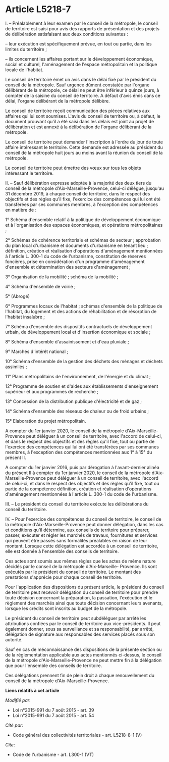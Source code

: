 # Article L5218-7

I. – Préalablement à leur examen par le conseil de la métropole, le conseil de territoire est saisi pour avis des rapports de
présentation et des projets de délibération satisfaisant aux deux conditions suivantes :

– leur exécution est spécifiquement prévue, en tout ou partie, dans les limites du territoire ;

– ils concernent les affaires portant sur le développement économique, social et culturel, l'aménagement de l'espace
métropolitain et la politique locale de l'habitat.

Le conseil de territoire émet un avis dans le délai fixé par le président du conseil de la métropole. Sauf urgence dûment
constatée par l'organe délibérant de la métropole, ce délai ne peut être inférieur à quinze jours, à compter de la saisine du
conseil de territoire. A défaut d'avis émis dans ce délai, l'organe délibérant de la métropole délibère.

Le conseil de territoire reçoit communication des pièces relatives aux affaires qui lui sont soumises. L'avis du conseil de
territoire ou, à défaut, le document prouvant qu'il a été saisi dans les délais est joint au projet de délibération et est
annexé à la délibération de l'organe délibérant de la métropole.

Le conseil de territoire peut demander l'inscription à l'ordre du jour de toute affaire intéressant le territoire. Cette
demande est adressée au président du conseil de la métropole huit jours au moins avant la réunion du conseil de la métropole.

Le conseil de territoire peut émettre des vœux sur tous les objets intéressant le territoire.

II. – Sauf délibération expresse adoptée à la majorité des deux tiers du conseil de la métropole d'Aix-Marseille-Provence,
celui-ci délègue, jusqu'au 31 décembre 2019, à chaque conseil de territoire, dans le respect des objectifs et des règles
qu'il fixe, l'exercice des compétences qui lui ont été transférées par ses communes membres, à l'exception des compétences en
matière de :

1° Schéma d'ensemble relatif à la politique de développement économique et à l'organisation des espaces économiques, et
opérations métropolitaines ;

2° Schémas de cohérence territoriale et schémas de secteur ; approbation du plan local d'urbanisme et documents d'urbanisme
en tenant lieu ; définition, création et réalisation d'opérations d'aménagement mentionnées à l'article L. 300-1 du code de
l'urbanisme, constitution de réserves foncières, prise en considération d'un programme d'aménagement d'ensemble et
détermination des secteurs d'aménagement ;

3° Organisation de la mobilité ; schéma de la mobilité ;

4° Schéma d'ensemble de voirie ;

5° (Abrogé)

6° Programmes locaux de l'habitat ; schémas d'ensemble de la politique de l'habitat, du logement et des actions de
réhabilitation et de résorption de l'habitat insalubre ;

7° Schéma d'ensemble des dispositifs contractuels de développement urbain, de développement local et d'insertion économique
et sociale ;

8° Schéma d'ensemble d'assainissement et d'eau pluviale ;

9° Marchés d'intérêt national ;

10° Schéma d'ensemble de la gestion des déchets des ménages et déchets assimilés ;

11° Plans métropolitains de l'environnement, de l'énergie et du climat ;

12° Programme de soutien et d'aides aux établissements d'enseignement supérieur et aux programmes de recherche ;

13° Concession de la distribution publique d'électricité et de gaz ;

14° Schéma d'ensemble des réseaux de chaleur ou de froid urbains ;

15° Elaboration du projet métropolitain.

A compter du 1er janvier 2020, le conseil de la métropole d'Aix-Marseille-Provence peut déléguer à un conseil de territoire,
avec l'accord de celui-ci, et dans le respect des objectifs et des règles qu'il fixe, tout ou partie de l'exercice des
compétences qui lui ont été transférées par ses communes membres, à l'exception des compétences mentionnées aux 1° à 15° du
présent II.

A compter du 1er janvier 2016, puis par dérogation à l'avant-dernier alinéa du présent II à compter du 1er janvier 2020, le
conseil de la métropole d'Aix-Marseille-Provence peut déléguer à un conseil de territoire, avec l'accord de celui-ci, et dans
le respect des objectifs et des règles qu'il fixe, tout ou partie de la compétence définition, création et réalisation
d'opérations d'aménagement mentionnées à l'article L. 300-1 du code de l'urbanisme.

III. – Le président du conseil du territoire exécute les délibérations du conseil du territoire.

IV. – Pour l'exercice des compétences du conseil de territoire, le conseil de la métropole d'Aix-Marseille-Provence peut
donner délégation, dans les cas et conditions qu'il détermine, aux conseils de territoire pour préparer, passer, exécuter et
régler les marchés de travaux, fournitures et services qui peuvent être passés sans formalités préalables en raison de leur
montant. Lorsque cette délégation est accordée à un conseil de territoire, elle est donnée à l'ensemble des conseils de
territoire.

Ces actes sont soumis aux mêmes règles que les actes de même nature décidés par le conseil de la métropole d'Aix-Marseille-
Provence. Ils sont exécutés par le président du conseil de territoire. Le montant des prestations s'apprécie pour chaque
conseil de territoire.

Pour l'application des dispositions du présent article, le président du conseil de territoire peut recevoir délégation du
conseil de territoire pour prendre toute décision concernant la préparation, la passation, l'exécution et le règlement des
marchés ainsi que toute décision concernant leurs avenants, lorsque les crédits sont inscrits au budget de la métropole.

Le président du conseil de territoire peut subdéléguer par arrêté les attributions confiées par le conseil de territoire aux
vice-présidents. Il peut également donner, sous sa surveillance et sa responsabilité, par arrêté, délégation de signature aux
responsables des services placés sous son autorité.

Sauf en cas de méconnaissance des dispositions de la présente section ou de la réglementation applicable aux actes mentionnés
ci-dessus, le conseil de la métropole d'Aix-Marseille-Provence ne peut mettre fin à la délégation que pour l'ensemble des
conseils de territoire.

Ces délégations prennent fin de plein droit à chaque renouvellement du conseil de la métropole d'Aix-Marseille-Provence.

**Liens relatifs à cet article**

_Modifié par_:

  - Loi n°2015-991 du 7 août 2015 - art. 39
  - Loi n°2015-991 du 7 août 2015 - art. 54

_Cité par_:

  - Code général des collectivités territoriales - art. L5218-8-1 (V)

_Cite_:

  - Code de l'urbanisme - art. L300-1 (VT)
